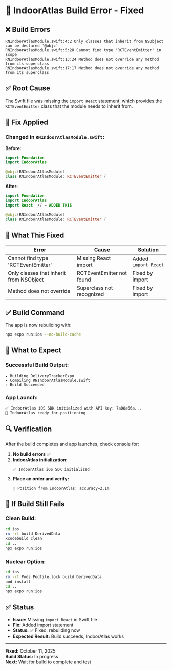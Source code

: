 # 🔧 IndoorAtlas Build Error - Fixed

## ❌ Build Errors

```
RNIndoorAtlasModule.swift:4:2 Only classes that inherit from NSObject can be declared '@objc'
RNIndoorAtlasModule.swift:5:28 Cannot find type 'RCTEventEmitter' in scope
RNIndoorAtlasModule.swift:13:24 Method does not override any method from its superclass
RNIndoorAtlasModule.swift:17:17 Method does not override any method from its superclass
```

## ✅ Root Cause

The Swift file was missing the `import React` statement, which provides the `RCTEventEmitter` class that the module needs to inherit from.

## 🔧 Fix Applied

### Changed in `RNIndoorAtlasModule.swift`:

**Before:**
```swift
import Foundation
import IndoorAtlas

@objc(RNIndoorAtlasModule)
class RNIndoorAtlasModule: RCTEventEmitter {
```

**After:**
```swift
import Foundation
import IndoorAtlas
import React  // ← ADDED THIS

@objc(RNIndoorAtlasModule)
class RNIndoorAtlasModule: RCTEventEmitter {
```

## 🎯 What This Fixed

| Error | Cause | Solution |
|-------|-------|----------|
| Cannot find type 'RCTEventEmitter' | Missing React import | Added `import React` |
| Only classes that inherit from NSObject | RCTEventEmitter not found | Fixed by import |
| Method does not override | Superclass not recognized | Fixed by import |

## ✅ Build Command

The app is now rebuilding with:
```bash
npx expo run:ios --no-build-cache
```

## 📝 What to Expect

### Successful Build Output:
```
▸ Building DeliveryTrackerExpo
▸ Compiling RNIndoorAtlasModule.swift
✓ Build Succeeded
```

### App Launch:
```
✅ IndoorAtlas iOS SDK initialized with API key: 7a08a66a...
📍 IndoorAtlas ready for positioning
```

## 🔍 Verification

After the build completes and app launches, check console for:

1. **No build errors** ✅
2. **IndoorAtlas initialization:**
   ```
   ✅ IndoorAtlas iOS SDK initialized
   ```
3. **Place an order and verify:**
   ```
   📍 Position from IndoorAtlas: accuracy=2.1m
   ```

## 🐛 If Build Still Fails

### Clean Build:
```bash
cd ios
rm -rf build DerivedData
xcodebuild clean
cd ..
npx expo run:ios
```

### Nuclear Option:
```bash
cd ios
rm -rf Pods Podfile.lock build DerivedData
pod install
cd ..
npx expo run:ios
```

## ✅ Status

- **Issue:** Missing `import React` in Swift file
- **Fix:** Added import statement
- **Status:** ✅ Fixed, rebuilding now
- **Expected Result:** Build succeeds, IndoorAtlas works

---

**Fixed:** October 11, 2025  
**Build Status:** In progress  
**Next:** Wait for build to complete and test


